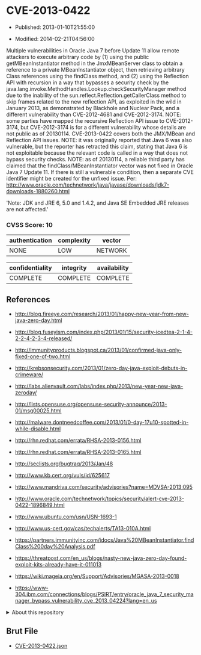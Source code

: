 # CVE-2013-0422

- Published: 2013-01-10T21:55:00

- Modified: 2014-02-21T04:56:00

Multiple vulnerabilities in Oracle Java 7 before Update 11 allow remote attackers to execute arbitrary code by (1) using the public getMBeanInstantiator method in the JmxMBeanServer class to obtain a reference to a private MBeanInstantiator object, then retrieving arbitrary Class references using the findClass method, and (2) using the Reflection API with recursion in a way that bypasses a security check by the java.lang.invoke.MethodHandles.Lookup.checkSecurityManager method due to the inability of the sun.reflect.Reflection.getCallerClass method to skip frames related to the new reflection API, as exploited in the wild in January 2013, as demonstrated by Blackhole and Nuclear Pack, and a different vulnerability than CVE-2012-4681 and CVE-2012-3174. NOTE: some parties have mapped the recursive Reflection API issue to CVE-2012-3174, but CVE-2012-3174 is for a different vulnerability whose details are not public as of 20130114.  CVE-2013-0422 covers both the JMX/MBean and Reflection API issues.  NOTE: it was originally reported that Java 6 was also vulnerable, but the reporter has retracted this claim, stating that Java 6 is not exploitable because the relevant code is called in a way that does not bypass security checks.  NOTE: as of 20130114, a reliable third party has claimed that the findClass/MBeanInstantiator vector was not fixed in Oracle Java 7 Update 11.  If there is still a vulnerable condition, then a separate CVE identifier might be created for the unfixed issue. Per: http://www.oracle.com/technetwork/java/javase/downloads/jdk7-downloads-1880260.html

'Note: JDK and JRE 6, 5.0 and 1.4.2, and Java SE Embedded JRE releases are not affected.'

### CVSS Score: **10**

| authentication | complexity | vector |
| --- | --- | --- |
| NONE | LOW | NETWORK |

| confidentiality | integrity | availability |
| --- | --- | --- |
| COMPLETE | COMPLETE | COMPLETE |

## References

* http://blog.fireeye.com/research/2013/01/happy-new-year-from-new-java-zero-day.html

* http://blog.fuseyism.com/index.php/2013/01/15/security-icedtea-2-1-4-2-2-4-2-3-4-released/

* http://immunityproducts.blogspot.ca/2013/01/confirmed-java-only-fixed-one-of-two.html

* http://krebsonsecurity.com/2013/01/zero-day-java-exploit-debuts-in-crimeware/

* http://labs.alienvault.com/labs/index.php/2013/new-year-new-java-zeroday/

* http://lists.opensuse.org/opensuse-security-announce/2013-01/msg00025.html

* http://malware.dontneedcoffee.com/2013/01/0-day-17u10-spotted-in-while-disable.html

* http://rhn.redhat.com/errata/RHSA-2013-0156.html

* http://rhn.redhat.com/errata/RHSA-2013-0165.html

* http://seclists.org/bugtraq/2013/Jan/48

* http://www.kb.cert.org/vuls/id/625617

* http://www.mandriva.com/security/advisories?name=MDVSA-2013:095

* http://www.oracle.com/technetwork/topics/security/alert-cve-2013-0422-1896849.html

* http://www.ubuntu.com/usn/USN-1693-1

* http://www.us-cert.gov/cas/techalerts/TA13-010A.html

* https://partners.immunityinc.com/idocs/Java%20MBeanInstantiator.findClass%200day%20Analysis.pdf

* https://threatpost.com/en_us/blogs/nasty-new-java-zero-day-found-exploit-kits-already-have-it-011013

* https://wiki.mageia.org/en/Support/Advisories/MGASA-2013-0018

* https://www-304.ibm.com/connections/blogs/PSIRT/entry/oracle_java_7_security_manager_bypass_vulnerability_cve_2013_04224?lang=en_us

<details>
<summary>About this repository</summary> 

  This repository is part of the project [Live Hack CVE](https://github.com/Live-Hack-CVE). Main website can be found [www.live-hack.org](https://www.live-hack.org) 
  
  Made by [Sn0wAlice](https://github.com/Sn0wAlice) for the people that care about security and need to have a feed of the latest CVEs. Hope you enjoy it, don't forget to star the repo and follow me on [Twitter](https://twitter.com/Sn0wAlice) and [Github](https://github.com/Sn0wAlice). And that is my [personnal website](https://www.alice-snow.me/)

  - [Home Page](https://github.com/Live-Hack-CVE)
  - [Framework](https://github.com/Live-Hack-CVE/cve-framework)
  - [CVE database](https://github.com/Live-Hack-CVE/full_database)
  - [Changelog](https://github.com/Live-Hack-CVE/Changelog)
</details>

## Brut File

* [CVE-2013-0422.json](https://raw.githubusercontent.com/Live-Hack-CVE/full_database/main/cves/2013/CVE-2013-0422.json)

